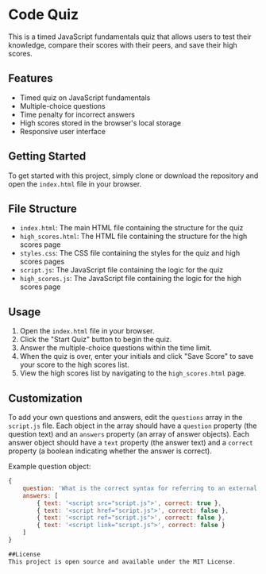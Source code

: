 # Code Quiz

This is a timed JavaScript fundamentals quiz that allows users to test their knowledge, compare their scores with their peers, and save their high scores.

## Features

- Timed quiz on JavaScript fundamentals
- Multiple-choice questions
- Time penalty for incorrect answers
- High scores stored in the browser's local storage
- Responsive user interface

## Getting Started

To get started with this project, simply clone or download the repository and open the `index.html` file in your browser.

## File Structure

- `index.html`: The main HTML file containing the structure for the quiz
- `high_scores.html`: The HTML file containing the structure for the high scores page
- `styles.css`: The CSS file containing the styles for the quiz and high scores pages
- `script.js`: The JavaScript file containing the logic for the quiz
- `high_scores.js`: The JavaScript file containing the logic for the high scores page

## Usage

1. Open the `index.html` file in your browser.
2. Click the "Start Quiz" button to begin the quiz.
3. Answer the multiple-choice questions within the time limit.
4. When the quiz is over, enter your initials and click "Save Score" to save your score to the high scores list.
5. View the high scores list by navigating to the `high_scores.html` page.

## Customization

To add your own questions and answers, edit the `questions` array in the `script.js` file. Each object in the array should have a `question` property (the question text) and an `answers` property (an array of answer objects). Each answer object should have a `text` property (the answer text) and a `correct` property (a boolean indicating whether the answer is correct).

Example question object:

```javascript
{
    question: 'What is the correct syntax for referring to an external script called "script.js"?',
    answers: [
        { text: '<script src="script.js">', correct: true },
        { text: '<script href="script.js">', correct: false },
        { text: '<script ref="script.js">', correct: false },
        { text: '<script link="script.js">', correct: false }
    ]
}

##License
This project is open source and available under the MIT License.
